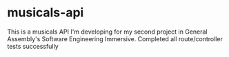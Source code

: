 # musicals-api
This is a musicals API I'm developing for my second project in General Assembly's Software Engineering Immersive.
Completed all route/controller tests successfully